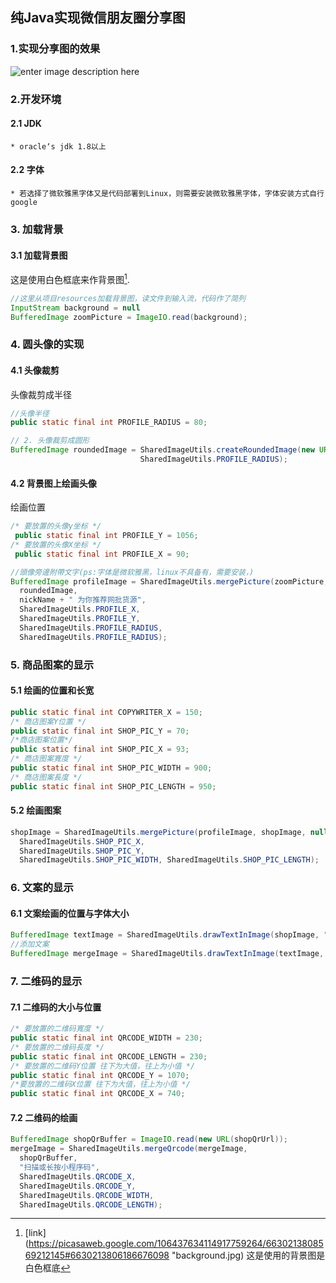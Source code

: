 纯Java实现微信朋友圈分享图
-------------------------------------
### 1.实现分享图的效果
![enter image description here](https://lh3.googleusercontent.com/u5Ee3nhBzzBMp58ONj51Z561R4kJ9SS-0BmnZvsxCZF0B0LEUWNYDfI-8amHcTONEXxrZzmhFS8 "朋友圈分享图")

### 2.开发环境
#### 2.1 JDK
	* oracle‘s jdk 1.8以上
#### 2.2 字体
	* 若选择了微软雅黑字体又是代码部署到Linux，则需要安装微软雅黑字体，字体安装方式自行google
### 3. 加载背景
#### 3.1  加载背景图
这是使用白色框底来作背景图[^1].
```java code
//这里从项目resources加载背景图，读文件到输入流，代码作了简列
InputStream background = null
BufferedImage zoomPicture = ImageIO.read(background);
```
### 4. 圆头像的实现
#### 4.1 头像裁剪
头像裁剪成半径
```java
//头像半径
public static final int PROFILE_RADIUS = 80;
```
```java
// 2. 头像裁剪成圆形  
BufferedImage roundedImage = SharedImageUtils.createRoundedImage(new URL(userProfileUrl).openStream(),
							 SharedImageUtils.PROFILE_RADIUS);
```
#### 4.2 背景图上绘画头像
绘画位置
```java
/* 要放置的头像y坐标 */
 public static final int PROFILE_Y = 1056;
/* 要放置的头像X坐标 */
 public static final int PROFILE_X = 90; 
```
```java
//頭像旁邊附帶文字(ps:字体是微软雅黑，linux不具备有，需要安装，)  
BufferedImage profileImage = SharedImageUtils.mergePicture(zoomPicture,  
  roundedImage,  
  nickName + " 为你推荐网批货源",  
  SharedImageUtils.PROFILE_X,  
  SharedImageUtils.PROFILE_Y,  
  SharedImageUtils.PROFILE_RADIUS,  
  SharedImageUtils.PROFILE_RADIUS); 
```
### 5. 商品图案的显示
#### 5.1 绘画的位置和长宽
```java
public static final int COPYWRITER_X = 150;  
/* 商店图案Y位置 */  
public static final int SHOP_PIC_Y = 70;  
/*商店图案位置*/  
public static final int SHOP_PIC_X = 93;  
/* 商店图案寬度 */  
public static final int SHOP_PIC_WIDTH = 900;  
/* 商店图案長度 */  
public static final int SHOP_PIC_LENGTH = 950;
```
#### 5.2  绘画图案
``` java
shopImage = SharedImageUtils.mergePicture(profileImage, shopImage, null,  
  SharedImageUtils.SHOP_PIC_X,  
  SharedImageUtils.SHOP_PIC_Y,  
  SharedImageUtils.SHOP_PIC_WIDTH, SharedImageUtils.SHOP_PIC_LENGTH);
```
### 6. 文案的显示
#### 6.1  文案绘画的位置与字体大小
```java
BufferedImage textImage = SharedImageUtils.drawTextInImage(shopImage, "档口: " + shopName, 150, 1200);  
//添加文案  
BufferedImage mergeImage = SharedImageUtils.drawTextInImage(textImage, "地址: " + shopAddr, 150, 1280);  
```
### 7. 二维码的显示
#### 7.1 二维码的大小与位置
```java
/* 要放置的二维码寬度 */  
public static final int QRCODE_WIDTH = 230;  
/* 要放置的二维码長度 */  
public static final int QRCODE_LENGTH = 230;  
/* 要放置的二维码Y位置 往下为大值，往上为小值 */  
public static final int QRCODE_Y = 1070;  
/*要放置的二维码X位置 往下为大值，往上为小值 */  
public static final int QRCODE_X = 740;
```
#### 7.2  二维码的绘画
```java
BufferedImage shopQrBuffer = ImageIO.read(new URL(shopQrUrl));  
mergeImage = SharedImageUtils.mergeQrcode(mergeImage,  
  shopQrBuffer,  
  "扫描或长按小程序码",  
  SharedImageUtils.QRCODE_X,  
  SharedImageUtils.QRCODE_Y,  
  SharedImageUtils.QRCODE_WIDTH,  
  SharedImageUtils.QRCODE_LENGTH);
  ```

  





[^1]: [link](https://picasaweb.google.com/106437634114917759264/6630213808569212145#6630213806186676098 "background.jpg)
这是使用的背景图是白色框底

<!--stackedit_data:
eyJoaXN0b3J5IjpbNzI4MDkzMTg3LDIwNjYyNTMyNzAsNTU2OT
MxNjI1LDIwNDE4MDgwNTMsLTk4Mjg0Mzg5NywtMjAxNzk5NTA1
MSwtMTM0NDY5MjI5NiwtMjQwODY0MjgwLDk3NjE1NDA3NCwtNj
UwNTUwMTI0LC0xNDc2ODkyNTkyLC0yMjcxMTYzODJdfQ==
-->